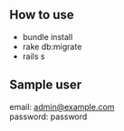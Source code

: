 ## How to use
* bundle install
* rake db:migrate
* rails s

## Sample user
email: admin@example.com  
password: password
